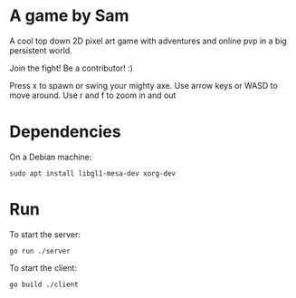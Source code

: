# A game by Sam

A cool top down 2D pixel art game with adventures and online pvp in a big persistent world.

Join the fight! Be a contributor! :)

Press x to spawn or swing your mighty axe.
Use arrow keys or WASD to move around.
Use r and f to zoom in and out

# Dependencies

On a Debian machine:

```
sudo apt install libgl1-mesa-dev xorg-dev
```

# Run

To start the server:

```
go run ./server
```

To start the client:

```
go build ./client
```
